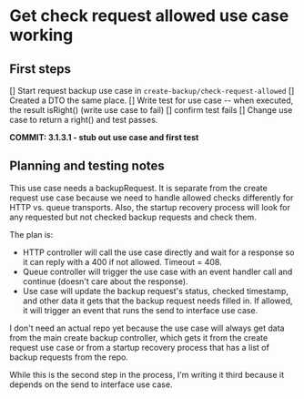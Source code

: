 # Get check request allowed use case working

## First steps
[] Start request backup use case in `create-backup/check-request-allowed`
[] Created a DTO the same place. 
[] Write test for use case -- when executed, the result isRight() (write use case to fail)
[] confirm test fails
[] Change use case to return a right() and test passes.

**COMMIT: 3.1.3.1 - stub out use case and first test**

## Planning and testing notes
This use case needs a backupRequest. It is separate from the create request use case because we need to handle allowed checks differently for HTTP vs. queue transports. Also, the startup recovery process will look for any requested but not checked backup requests and check them.

The plan is:
* HTTP controller will call the use case directly and wait for a response so it can reply with a 400 if not allowed. Timeout = 408.
* Queue controller will trigger the use case with an event handler call and continue (doesn't care about the response).
* Use case will update the backup request's status, checked timestamp, and other data it gets that the backup request needs filled in. If allowed, it will trigger an event that runs the send to interface use case.

I don't need an actual repo yet because the use case will always get data from the main create backup controller, which gets it from the create request use case or from a startup recovery process that has a list of backup requests from the repo.

While this is the second step in the process, I'm writing it third because it depends on the send to interface use case.